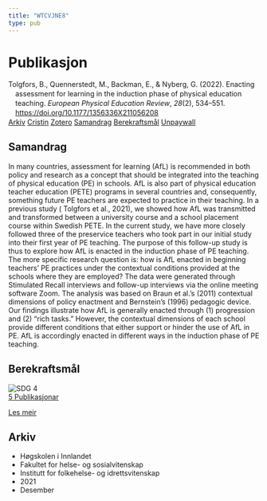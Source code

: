 ```yaml
---
title: "WTCVJNE8"
type: pub
---
```

<h1>Publikasjon</h1>
<article id="csl-bib-container-WTCVJNE8" class="csl-bib-container">
  <div class="csl-bib-body" style="line-height: 1.35; padding-left: 1em; text-indent:-1em;">
  <div class="csl-entry">Tolgfors, B., Quennerstedt, M., Backman, E., &amp; Nyberg, G. (2022). Enacting assessment for learning in the induction phase of physical education teaching. <i>European Physical Education Review</i>, <i>28</i>(2), 534&#x2013;551. <a href="https://doi.org/10.1177/1356336X211056208">https://doi.org/10.1177/1356336X211056208</a></div>
</div>
  <div class="csl-bib-buttons">
    <a href="#taxonomy-article-WTCVJNE8" class="csl-bib-button">Arkiv</a>
    <a href="https://app.cristin.no/results/show.jsf?id=1969726" alt="Cristin URL" class="csl-bib-button">Cristin</a>
    <a href="http://zotero.org/groups/5402882/items/WTCVJNE8" alt="Zotero URL" class="csl-bib-button">Zotero</a>
    <a href="#abstract-article-WTCVJNE8" class="csl-bib-button">Samandrag</a>
    <a href="#sdg-article-WTCVJNE8" class="csl-bib-button">Berekraftsmål</a>
    <a href="https://journals.sagepub.com/doi/pdf/10.1177/1356336X211056208" class="csl-bib-button">Unpaywall</a>
  </div>
  <div id="csl-bib-meta-container-WTCVJNE8"></div>
</article>
<div id="csl-bib-meta-WTCVJNE8" class="csl-bib-meta">
  <article id="abstract-article-WTCVJNE8" class="abstract-article">
    <h1>Samandrag</h1>
    In many countries, assessment for learning (AfL) is recommended in both policy and research as a concept that should be integrated into the teaching of physical education (PE) in schools. AfL is also part of physical education teacher education (PETE) programs in several countries and, consequently, something future PE teachers are expected to practice in their teaching. In a previous study ( Tolgfors et al., 2021), we showed how AfL was transmitted and transformed between a university course and a school placement course within Swedish PETE. In the current study, we have more closely followed three of the preservice teachers who took part in our initial study into their first year of PE teaching. The purpose of this follow-up study is thus to explore how AfL is enacted in the induction phase of PE teaching. The more specific research question is: how is AfL enacted in beginning teachers’ PE practices under the contextual conditions provided at the schools where they are employed? The data were generated through Stimulated Recall interviews and follow-up interviews via the online meeting software Zoom. The analysis was based on Braun et al.’s (2011) contextual dimensions of policy enactment and Bernstein’s (1996) pedagogic device. Our findings illustrate how AfL is generally enacted through (1) progression and (2) “rich tasks.” However, the contextual dimensions of each school provide different conditions that either support or hinder the use of AfL in PE. AfL is accordingly enacted in different ways in the induction phase of PE teaching.
  </article>
  <article id="sdg-article-WTCVJNE8" class="sdg-article">
    <h1>Berekraftsmål</h1>
    <div class="sdg-container"><div id="sdg4" class="sdg"> <img src="{{< params subfolder >}}images/sdg/sdg04_no.png" class="image" alt="SDG 4"> <div class="sdg-overlay"> <a href="{{< params subfolder >}}no/archive/?sdg=4#archive" class="sdg-publication-count"><span>5</span> Publikasjonar</a> <p><a href="NA" class="sdg-read-more">Les meir</a></p> </div> </div></div>
  </article>
  <article id="taxonomy-article-WTCVJNE8" class="taxonomy-article">
    <h1>Arkiv</h1>
    <ul>
      <li>Høgskolen i Innlandet</li>
      <li>Fakultet for helse- og sosialvitenskap</li>
      <li>Institutt for folkehelse- og idrettsvitenskap</li>
      <li>2021</li>
      <li>Desember</li>
    </ul>
  </article>
</div>
